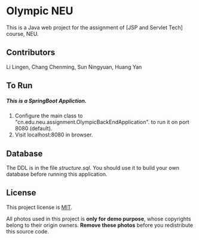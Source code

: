 # Olympic NEU
 This is a Java web project for the assignment of [JSP and Servlet Tech] course, NEU.
 
## Contributors
 Li Lingen, Chang Chenming, Sun Ningyuan, Huang Yan
 
## To Run
##### This is a SpringBoot Appliction. 
 1. Configure the main class to "cn.edu.neu.assignment.OlympicBackEndApplication". to run it on port 8080 (default).
 2. Visit localhost:8080 in browser.

## Database
 The DDL is in the file *structure.sql*. You should use it to build your own database before running this application.

## License
This project license is
[MIT](http://opensource.org/licenses/MIT).

All photos used in this project is **only for demo purpose**, whose copyrights belong to their origin owners. **Remove these photos** before you redistribute this source code.
